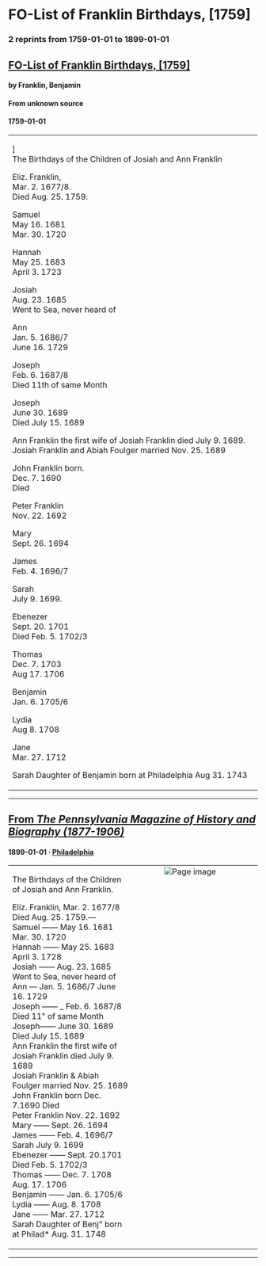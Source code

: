 
# FO-List of Franklin Birthdays, [1759]

### 2 reprints from 1759-01-01 to 1899-01-01

## [FO-List of Franklin Birthdays, [1759]](https://founders.archives.gov/documents/Franklin/01-08-02-0131)

#### by Franklin, Benjamin

#### From unknown source

#### 1759-01-01

<table style="width: 100%;"><tr><td style="width: 50%">

]  
The Birthdays of the Children of Josiah and Ann Franklin  
  
Eliz. Franklin,  
Mar. 2. 1677/8.  
Died Aug. 25. 1759.  
  
Samuel  
May 16. 1681  
Mar. 30. 1720  
  
Hannah  
May 25. 1683  
April 3. 1723  
  
Josiah  
Aug. 23. 1685  
Went to Sea, never heard of  
  
Ann  
Jan. 5. 1686/7  
June 16. 1729  
  
Joseph  
Feb. 6. 1687/8  
Died 11th of same Month  
  
Joseph  
June 30. 1689  
Died July 15. 1689  
  
Ann Franklin the first wife of Josiah Franklin died July 9. 1689.  
Josiah Franklin and Abiah Foulger married Nov. 25. 1689  
  
John Franklin born.  
Dec. 7. 1690  
Died  
  
Peter Franklin  
Nov. 22. 1692  
  
Mary  
Sept. 26. 1694  
  
James  
Feb. 4. 1696/7  
  
Sarah  
July 9. 1699.  
  
Ebenezer  
Sept. 20. 1701  
Died Feb. 5. 1702/3  
  
Thomas  
Dec. 7. 1703  
Aug 17. 1706  
  
Benjamin  
Jan. 6. 1705/6  
  
Lydia  
Aug 8. 1708  
  
Jane  
Mar. 27. 1712  
  
Sarah Daughter of Benjamin born at Philadelphia Aug 31. 1743
</td></tr></table>

---

## [From _The Pennsylvania Magazine of History and Biography (1877-1906)_](https://archive.org/details/sim_pennsylvania-magazine-of-history-and-biography_1899_23_1/page/n32/mode/1up?view=theater)

#### 1899-01-01 &middot; [Philadelphia](http://dbpedia.org/resource/Philadelphia)

<table style="width: 100%;"><tr><td style="width: 50%">

  
  
The Birthdays of the Children of Josiah and Ann Franklin.  
  
Eliz. Franklin, Mar. 2. 1677/8 Died Aug. 25. 1759.—  
Samuel —— May 16. 1681 Mar. 30. 1720  
Hannah —— May 25. 1683 April 3. 1728  
Josiah —— Aug. 23. 1685 Went to Sea, never heard of  
Ann — Jan. 5. 1686/7 June 16. 1729  
Joseph —— _ Feb. 6. 1687/8 Died 11&quot; of same Month  
Joseph—— June 30. 1689 Died July 15. 1689  
Ann Franklin the first wife of Josiah Franklin died July 9. 1689  
Josiah Franklin &amp; Abiah Foulger married Nov. 25. 1689  
John Franklin born Dec. 7.1690 Died  
Peter Franklin Nov. 22. 1692  
Mary —— Sept. 26. 1694  
James —— Feb. 4. 1696/7  
Sarah July 9. 1699  
Ebenezer —— Sept. 20.1701 Died Feb. 5. 1702/3  
Thomas —— Dec. 7. 1708 Aug. 17. 1706  
Benjamin —— Jan. 6. 1705/6  
Lydia —— Aug. 8. 1708  
Jane —— Mar. 27. 1712  
Sarah Daughter of Benj&quot; born at Philad* Aug. 31. 1748
</td><td style="width: 50%; max-height: 75%; margin: auto; display: block;">
<img alt="Page image" src="https://iiif.archive.org/iiif/sim_pennsylvania-magazine-of-history-and-biography_1899_23_1&#0036;32/pct:22.995523,51.120108,50.183150,29.311741/600,/0/default.jpg"/>
</td>
</tr></table>

---

